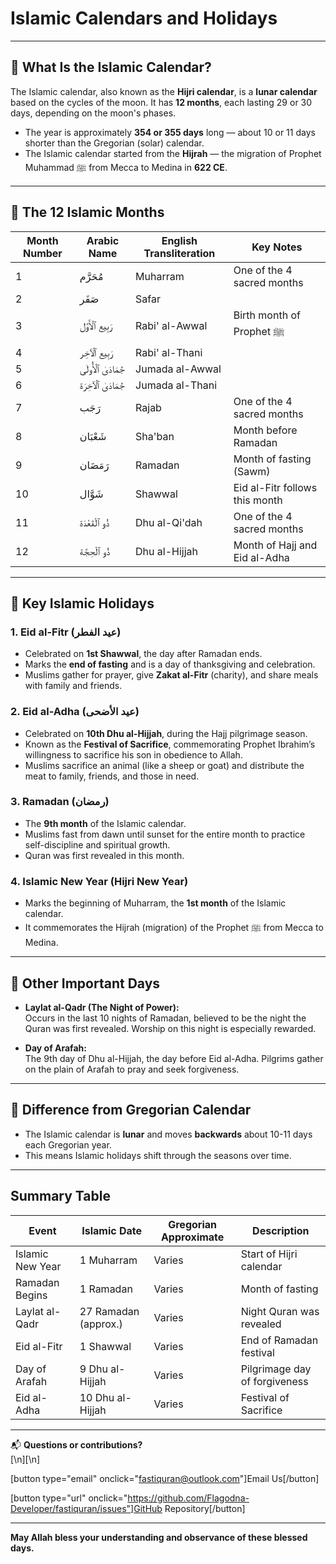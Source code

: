 # Islamic Calendars and Holidays

---

## 📅 What Is the Islamic Calendar?

The Islamic calendar, also known as the **Hijri calendar**, is a **lunar calendar** based on the cycles of the moon. It has **12 months**, each lasting 29 or 30 days, depending on the moon's phases.

- The year is approximately **354 or 355 days** long — about 10 or 11 days shorter than the Gregorian (solar) calendar.
- The Islamic calendar started from the **Hijrah** — the migration of Prophet Muhammad ﷺ from Mecca to Medina in **622 CE**.

---

## 🕋 The 12 Islamic Months

| Month Number | Arabic Name         | English Transliteration | Key Notes                      |
| ------------ | ------------------- | ----------------------- | ------------------------------ |
| 1            | مُحَرَّم            | Muharram                | One of the 4 sacred months     |
| 2            | صَفَر               | Safar                   |                                |
| 3            | رَبِيع ٱلْأَوَّل    | Rabi' al-Awwal          | Birth month of Prophet ﷺ       |
| 4            | رَبِيع ٱلْآخِر      | Rabi' al-Thani          |                                |
| 5            | جُمَادَىٰ ٱلْأُولَى | Jumada al-Awwal         |                                |
| 6            | جُمَادَىٰ ٱلْآخِرَة | Jumada al-Thani         |                                |
| 7            | رَجَب               | Rajab                   | One of the 4 sacred months     |
| 8            | شَعْبَان            | Sha'ban                 | Month before Ramadan           |
| 9            | رَمَضَان            | Ramadan                 | Month of fasting (Sawm)        |
| 10           | شَوَّال             | Shawwal                 | Eid al-Fitr follows this month |
| 11           | ذُو ٱلْقَعْدَة      | Dhu al-Qi'dah           | One of the 4 sacred months     |
| 12           | ذُو ٱلْحِجَّة       | Dhu al-Hijjah           | Month of Hajj and Eid al-Adha  |

---

## 🌙 Key Islamic Holidays

### 1. **Eid al-Fitr (عيد الفطر)**

- Celebrated on **1st Shawwal**, the day after Ramadan ends.
- Marks the **end of fasting** and is a day of thanksgiving and celebration.
- Muslims gather for prayer, give **Zakat al-Fitr** (charity), and share meals with family and friends.

### 2. **Eid al-Adha (عيد الأضحى)**

- Celebrated on **10th Dhu al-Hijjah**, during the Hajj pilgrimage season.
- Known as the **Festival of Sacrifice**, commemorating Prophet Ibrahim’s willingness to sacrifice his son in obedience to Allah.
- Muslims sacrifice an animal (like a sheep or goat) and distribute the meat to family, friends, and those in need.

### 3. **Ramadan (رمضان)**

- The **9th month** of the Islamic calendar.
- Muslims fast from dawn until sunset for the entire month to practice self-discipline and spiritual growth.
- Quran was first revealed in this month.

### 4. **Islamic New Year (Hijri New Year)**

- Marks the beginning of Muharram, the **1st month** of the Islamic calendar.
- It commemorates the Hijrah (migration) of the Prophet ﷺ from Mecca to Medina.

---

## 🕌 Other Important Days

- **Laylat al-Qadr (The Night of Power):**  
  Occurs in the last 10 nights of Ramadan, believed to be the night the Quran was first revealed. Worship on this night is especially rewarded.

- **Day of Arafah:**  
  The 9th day of Dhu al-Hijjah, the day before Eid al-Adha. Pilgrims gather on the plain of Arafah to pray and seek forgiveness.

---

## 🔄 Difference from Gregorian Calendar

- The Islamic calendar is **lunar** and moves **backwards** about 10-11 days each Gregorian year.
- This means Islamic holidays shift through the seasons over time.

---

## Summary Table

| Event            | Islamic Date         | Gregorian Approximate | Description                   |
| ---------------- | -------------------- | --------------------- | ----------------------------- |
| Islamic New Year | 1 Muharram           | Varies                | Start of Hijri calendar       |
| Ramadan Begins   | 1 Ramadan            | Varies                | Month of fasting              |
| Laylat al-Qadr   | 27 Ramadan (approx.) | Varies                | Night Quran was revealed      |
| Eid al-Fitr      | 1 Shawwal            | Varies                | End of Ramadan festival       |
| Day of Arafah    | 9 Dhu al-Hijjah      | Varies                | Pilgrimage day of forgiveness |
| Eid al-Adha      | 10 Dhu al-Hijjah     | Varies                | Festival of Sacrifice         |

---

📬 **Questions or contributions?**  
[\n][\n]

[button type="email" onclick="fastiquran@outlook.com"]Email Us[/button]

[button type="url" onclick="https://github.com/Flagodna-Developer/fastiquran/issues"]GitHub Repository[/button]

---

**May Allah bless your understanding and observance of these blessed days.**
